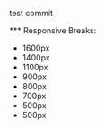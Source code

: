 test commit


*** Responsive Breaks:
- 1600px
- 1400px
- 1100px
- 900px
- 800px
- 700px
- 500px
- 500px